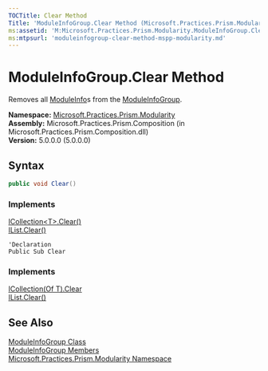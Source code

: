 ```yaml
---
TOCTitle: Clear Method
Title: 'ModuleInfoGroup.Clear Method (Microsoft.Practices.Prism.Modularity)'
ms:assetid: 'M:Microsoft.Practices.Prism.Modularity.ModuleInfoGroup.Clear'
ms:mtpsurl: 'moduleinfogroup-clear-method-mspp-modularity.md'
---
```


# ModuleInfoGroup.Clear Method

Removes all [ModuleInfo](/patterns-practices/reference/moduleinfo-class-mspp-modularity)s from the [ModuleInfoGroup](/patterns-practices/reference/moduleinfogroup-class-mspp-modularity).

**Namespace:** [Microsoft.Practices.Prism.Modularity](/patterns-practices/reference/mspp-modularity-namespace)<br/>
**Assembly:** Microsoft.Practices.Prism.Composition (in Microsoft.Practices.Prism.Composition.dll)<br/>
**Version:** 5.0.0.0 (5.0.0.0)

## Syntax

```C#
public void Clear()
```

### Implements

[ICollection&lt;T&gt;.Clear()](http://msdn.microsoft.com/en-us/library/5axy4fbh)  
[IList.Clear()](http://msdn.microsoft.com/en-us/library/5h6ak0yz)

```VB
'Declaration
Public Sub Clear
```
### Implements

[ICollection(Of T).Clear](http://msdn.microsoft.com/en-us/library/5axy4fbh)  
[IList.Clear()](http://msdn.microsoft.com/en-us/library/5h6ak0yz)

## See Also

[ModuleInfoGroup Class](/patterns-practices/reference/moduleinfogroup-class-mspp-modularity)<br/>
[ModuleInfoGroup Members](/patterns-practices/reference/moduleinfogroup-members-mspp-modularity)<br/>
[Microsoft.Practices.Prism.Modularity Namespace](/patterns-practices/reference/mspp-modularity-namespace) 
